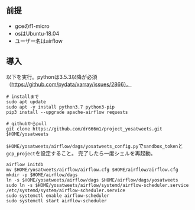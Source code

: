 ## 前提
- gceのf1-micro
- osはUbuntu-18.04
- ユーザー名はairflow

## 導入
以下を実行。pythonは3.5.3以降が必須（https://github.com/pydata/xarray/issues/2866）。
```
# installまで
sudo apt update
sudo apt -y install python3.7 python3-pip
pip3 install --upgrade apache-airflow requests

# githubからpull
git clone https://github.com/dr666m1/project_yosatweets.git $HOME/yosatweets
```
`$HOME/yosatweets/airflow/dags/yosatweets_config.py`で`sandbox_token`と`gcp_project`を設定すること。
完了したら一度シェルを再起動。
```
airflow initdb
mv $HOME/yosatweets/airflow/airflow.cfg $HOME/airflow/airflow.cfg
mkdir -p $HOME/airflow/dags
ln -s $HOME/yosatweets/airflow/dags $HOME/airflow/dags/yosatweets
sudo ln -s $HOME/yosatweets/airflow/systemd/airflow-scheduler.service /etc/systemd/system/airflow-scheduler.service
sudo systemctl enable airflow-scheduler
sudo systemctl start airflow-scheduler
```

